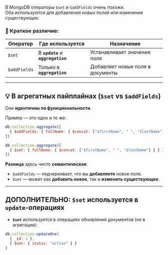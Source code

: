 В MongoDB операторы `$set` и `$addFields` очень похожи.    
Оба используются для добавления новых полей или изменения существующих:

### 📌 Краткое различие:

| Оператор     | Где используется                   | Назначение                       |
| ------------ | ---------------------------------- | -------------------------------- |
| `$set`       | В **`update`** и **`aggregation`** | Устанавливает значение поля      |
| `$addFields` | Только в **`aggregation`**         | Добавляет новые поля в документы |

---

## 💡 В агрегатных пайплайнах (`$set` vs `$addFields`)

Они **идентичны по функциональности**.

Пример — это одно и то же:

```js
db.collection.aggregate([
  { $addFields: { fullName: { $concat: ["$firstName", " ", "$lastName"] } } }
])
```

```js
db.collection.aggregate([
  { $set: { fullName: { $concat: ["$firstName", " ", "$lastName"] } } }
])
```

**Разница** здесь чисто **семантическая**:

* `$addFields` — подчеркивает, что вы **добавляете** новое поле.
* `$set` — может как **добавить новое**, так и **изменить существующее**.

---

## ДОПОЛНИТЕЛЬНО: `$set` используется в `update`-операциях

* **`$set`** используется в операциях обновления документов (не в агрегации):

```js
db.collection.updateOne(
  { _id: 1 },
  { $set: { status: "active" } }
)
```

